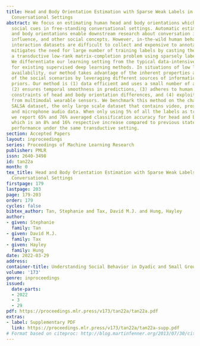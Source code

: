 ```yaml
---
title: Head and Body Orientation Estimation with Sparse Weak Labels in Free Standing
  Conversational Settings
abstract: We focus on estimating human head and body orientations which are crucial
  social cues in free-standing conversational settings. Automatic estimations of head
  and body orientations enable downstream research about conversation involvement,
  influence, and other social concepts. However, in-the-wild human behavior and long
  interaction datasets are difficult to collect and expensive to annotate. Our approach
  mitigates the need for large number of training labels by casting the task into
  a transductive low-rank matrix-completion problem using sparsely labelled data.
  We differentiate our learning setting from the typical data-intensive setting required
  for existing supervised deep learning methods. In situations of low labelled data
  availability, our method takes advantage of the inherent properties and dynamics
  of the social scenarios by leveraging different sources of information and physical
  priors. Our method is (1) data efficient and uses a small number of annotated labels,
  (2) ensures temporal smoothness in predictions, (3) adheres to human anatomical
  constraints of head and body orientation differences, and (4) exploits weak labels
  from multimodal wearable sensors. We benchmark this method on the challenging multimodal
  SALSA dataset, the only large scale dataset that contains video, proximity sensors
  and microphone audio data. When only using 5% of all the labels as training samples,
  we report 65% and 76% averaged classification accuracy for head and body orientations,
  which is an 8% and 16% respective increase compared to previous state-of-the-art
  performance under the same transductive setting.
section: Accepted Papers
layout: inproceedings
series: Proceedings of Machine Learning Research
publisher: PMLR
issn: 2640-3498
id: tan22a
month: 0
tex_title: Head and Body Orientation Estimation with Sparse Weak Labels in Free Standing
  Conversational Settings
firstpage: 179
lastpage: 203
page: 179-203
order: 179
cycles: false
bibtex_author: Tan, Stephanie and Tax, David M.J. and Hung, Hayley
author:
- given: Stephanie
  family: Tan
- given: David M.J.
  family: Tax
- given: Hayley
  family: Hung
date: 2022-03-29
address:
container-title: Understanding Social Behavior in Dyadic and Small Group Interactions
volume: '173'
genre: inproceedings
issued:
  date-parts:
  - 2022
  - 3
  - 29
pdf: https://proceedings.mlr.press/v173/tan22a/tan22a.pdf
extras:
- label: Supplementary PDF
  link: https://proceedings.mlr.press/v173/tan22a/tan22a-supp.pdf
# Format based on citeproc: http://blog.martinfenner.org/2013/07/30/citeproc-yaml-for-bibliographies/
---
```

